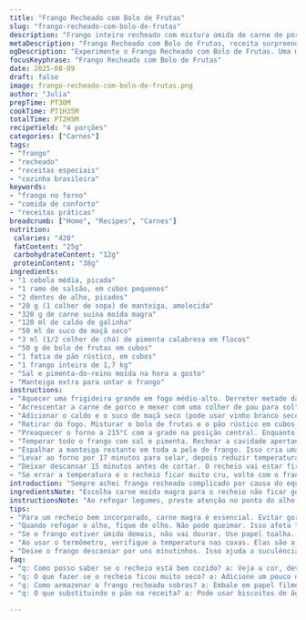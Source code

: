 ```yaml
---
title: "Frango Recheado com Bolo de Frutas"
slug: "frango-recheado-com-bolo-de-frutas"
description: "Frango inteiro recheado com mistura úmida de carne de porco e pedaços de bolo de frutas, cozido lentamente para pele dourada e recheio úmido. Substituições de ingredientes incluem vinho branco por suco de maçã seco e pão de forma por pão rústico. Técnicas valem atenção no controle do calor na frigideira e durante o forno. Farofa aromática com toque leve de especiarias e textura contrastante do bolo de frutas, garantia de uma experiência saborosa e interessante."
metaDescription: "Frango Recheado com Bolo de Frutas, receita surpreendente. Combinação de sabores e texturas que encanta. Perfeito para um almoço especial."
ogDescription: "Experimente o Frango Recheado com Bolo de Frutas. Uma mistura inusitada e saborosa que vai surpreender seu paladar. Dicas e truques para acertar."
focusKeyphrase: "Frango Recheado com Bolo de Frutas"
date: 2025-08-09
draft: false
image: frango-recheado-com-bolo-de-frutas.png
author: "Julia"
prepTime: PT30M
cookTime: PT1H35M
totalTime: PT2H5M
recipeYield: "4 porções"
categories: ["Carnes"]
tags:
- "frango"
- "recheado"
- "receitas especiais"
- "cozinha brasileira"
keywords:
- "frango no forno"
- "comida de conforto"
- "receitas práticas"
breadcrumb: ["Home", "Recipes", "Carnes"]
nutrition: 
 calories: "420"
 fatContent: "25g"
 carbohydrateContent: "12g"
 proteinContent: "38g"
ingredients:
- "1 cebola média, picada"
- "1 ramo de salsão, em cubos pequenos"
- "2 dentes de alho, picados"
- "20 g (1 colher de sopa) de manteiga, amolecida"
- "320 g de carne suína moída magra"
- "120 ml de caldo de galinha"
- "50 ml de suco de maçã seco"
- "3 ml (1/2 colher de chá) de pimenta calabresa em flocos"
- "50 g de bolo de frutas em cubos"
- "1 fatia de pão rústico, em cubos"
- "1 frango inteiro de 1,7 kg"
- "Sal e pimenta-do-reino moída na hora a gosto"
- "Manteiga extra para untar o frango"
instructions:
- "Aquecer uma frigideira grande em fogo médio-alto. Derreter metade da manteiga; dourar cebola, salsão e alho até ficarem translúcidos e aromáticos, uns 4 minutos. O segredo aqui é não queimar o alho, ele deve ficar macio, liberando perfume que vai pegar na carne."
- "Acrescentar a carne de porco e mexer com uma colher de pau para soltar tudo, dourando levemente por cerca de 8 minutos. O calor alto ajuda a formar aquela crostinha saborosa que vai contrastar com o recheio úmido. Caso carne solte muita água, esperar evaporar antes de continuar."
- "Adicionar o caldo e o suco de maçã seco (pode usar vinho branco seco se tiver, mas suco dá suavidade). Juntar os flocos de pimenta calabresa, mexer e deixar reduzir até quase secar, uns 10 minutos. Atenção: o caldo não deve virar uma sopa, é para ficar tipo uma farofa úmida, pegajosa."
- "Retirar do fogo. Misturar o bolo de frutas e o pão rústico em cubos — substituto do pão branco traz sabor e uma textura mais rústica para o recheio. Ajustar sal e pimenta, mexer e transferir para um recipiente. Cobrir e levar à geladeira por pelo menos 50 minutos, isso ajuda o recheio firmar e pegar sabor."
- "Preaquecer o forno a 215°C com a grade na posição central. Enquanto isso, secar o frango muito bem com papel-toalha. Um frango molhado nunca doura direito, a pele fica encharcada."
- "Temperar todo o frango com sal e pimenta. Rechear a cavidade apertando a mistura para compactar. Se passar da borda, não conserve leve demais para não desandar o cozimento."
- "Espalhar a manteiga restante em toda a pele do frango. Isso cria uma camada que vai dourar e formar uma crosta brilhante. Transferir o frango para uma assadeira boca larga, peito para cima."
- "Levar ao forno por 17 minutos para selar, depois reduzir temperatura para 185°C. Assar por mais 1 hora a 1 hora e 15 minutos, ou até um termômetro de carne atingir 80°C na coxa, sem encostar no osso. Durante o cozimento, observar a pele: quando ela começar a ficar dourada demais, cobrir levemente com papel alumínio para evitar queimaduras."
- "Deixar descansar 15 minutos antes de cortar. O recheio vai estar firme, úmido. O bolo de frutas vai manter pedaços macios dentro da mistura salgada. Um baile de texturas e sabores."
- "Se errar a temperatura e o recheio ficar muito cru, volte com o frango para o forno mais uns 10 minutos, mas abra menos o tempo de descanso. Problema comum quando a ave é grande ou o recheio ultrapassa a cavidade."
introduction: "Sempre achei frango recheado complicado por causa do equilíbrio entre a carne assada e o recheio, que pode sair seco ou cru. A experimentação me levou a essa versão, que mistura carne de porco com a surpresa do bolo de frutas — combinação meio inusitada, mas traz uma doçura que corta o salgado. Gosto de evitar ingredientes muito doces como passas, prefiro o sabor integrado sem grudar nos dentes. A manteiga garante a pele crocante, e usar pão rústico ajuda a criar uma farofa de recheio mais interessante. Controle do fogo e tempo de descanso são vitais para não perder suculência."
ingredientsNote: "Escolha carne moída magra para o recheio não ficar gorduroso ou empapado. A manteiga ajuda a ligar as texturas e dourar, mas se quiser menos gordura, pode substituir metade por óleo de oliva. Para o bolo de frutas, use um que não seja muito encharcado. Substituir o vinho por suco de maçã seco traz um toque frutado mais suave, ótimo para cozinhas onde álcool é evitado. O pão é importante para absorver líquidos, o rústico oferece crocância e sabor. Adjuste a pimenta calabresa conforme sua tolerância para não mascarar outros sabores."
instructionsNote: "Ao refogar legumes, preste atenção no ponto do alho para não criar amargor. Sempre cozinhe a carne em fogo médio-alto para selar e aproveitar aromas de caramelização. Reduzir líquidos a quase seco é crucial para evitar recheios aguados, que vão estragar o frango. Respeite o tempo na geladeira para a mistura ganhar corpo, o que ajuda no processo de cocção no forno. O frango precisa estar bem seco para a pele dourar, papel-toalha é seu melhor amigo. Paciência na redução do forno após selar evita pele queimada e carne seca. Use termômetro para precisão – nunca confie só no tempo. Descansar antes de cortar mantém suculência e facilitar fatiar."
tips:
- "Para um recheio bem incorporado, carne magra é essencial. Evitar gordura demais é chave. Adicione calabresa a gosto, mas não exagere. Sem balancear sabores, fica tudo uma bagunça."
- "Quando refogar o alho, fique de olho. Não pode queimar. Isso afeta tudo. O cheiro avassalador é sinal de que você está no caminho certo. Não se distraia com nada."
- "Se o frango estiver úmido demais, não vai dourar. Use papel toalha. Se não secar bem, a pele vai ficar mole. Isso é inaceitável. A textura crocante é o que buscamos."
- "Ao usar o termômetro, verifique a temperatura nas coxas. Elas são a parte mais difícil de cozinhar. A carne deve estar a 80°C. Se não estiver, devolva ao forno sem problemas."
- "Deixe o frango descansar por uns minutinhos. Isso ajuda a suculência. Cortar logo depois é perda de todo o carinho colocado na receita. A lógica é simples."
faq:
- "q: Como posso saber se o recheio está bem cozido? a: Veja a cor, deve estar opaco. Toque e sinta a firmeza. Se ainda parecer cru, deixe mais uns minutos no forno."
- "q: O que fazer se o recheio ficou muito seco? a: Adicione um pouco de caldo ou suco de maçã. Isso revive o recheio. Trabalhe massa e sabores até achar um equilíbrio."
- "q: Como armazenar o frango recheado sobras? a: Embale em papel filme ou caixa hermética. Mantenha em geladeira. Use em até 3 dias. Reaqueça com cuidado para não ressecar."
- "q: O que substituindo o pão na receita? a: Pode usar biscoitos de água ou até mesmo farinhas sem glúten. Mas o pão rústico traz textura única, não substitua se puder evitar."

---
```

